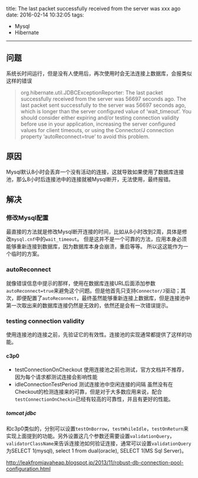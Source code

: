 title: The last packet successfully received from the server was xxx ago
date: 2016-02-14 10:32:05
tags:
- Mysql
- Hibernate
---


## 问题

系统长时间运行，但是没有人使用后，再次使用时会无法连接上数据库，会报类似这样的错误

> org.hibernate.util.JDBCExceptionReporter: The last packet successfully received from the server was 56697 seconds ago. The last packet sent successfully to the server was 56697 seconds ago, which  is longer than the server configured value of ‘wait_timeout’. You should consider either expiring and/or testing connection validity before use in your application, increasing the server configured values for client timeouts, or using the Connector/J connection property ‘autoReconnect=true’ to avoid this problem.

<!--more-->

## 原因

Mysql默认8小时会丢弃一个没有活动的连接，这就导致如果使用了数据库连接池，那么8小时后连接池中的连接就被Mysql断开，无法使用，最终报错。

## 解决

### 修改Mysql配置

最直接的方法就是修改Mysql断开连接的时间，比如从8小时改到2周，具体是修改`mysql.cnf`中的`wait_timeout`。 但是这并不是一个可靠的方法，应用本身必须能够重新连接到数据库，因为数据库本身会崩溃，重启等等。 所以这这能作为一个临时的方案。

### autoReconnect

就像错误信息中提示的那样，使用在数据库连接URL后面添加参数`autoReconnect=true`来避免这个问题。但是他首先只支持`Connector/J`驱动；其次，即便配置了`autoReconnect`，最终虽然能够重新连接上数据库，但是连接池中第一次取出来的数据库连接仍然是无效的，依然还是会有一次错误提示。

### testing connection validity

使用连接池的连接之前，先验证它的有效性。连接池的实现通常都提供了这样的功能。

#### c3p0

- testConnectionOnCheckout 使用连接池之前也测试，官方文档并不推荐，因为每个请求都测试连接会影响性能
- idleConnectionTestPeriod 测试连接池中空闲连接的间隔  虽然没有在Checkout的检测连接来的可靠，但是对于大多数应用来说，配合`testConnectionOnCheckin`已经有较高的可靠性，并且有更好的性能。

##### tomcat jdbc

和c3p0类似的，分别可以设置`testOnBorrow`，`testWhileIdle`，`testOnReturn`来实现上面提到的功能。另外设置这几个参数还需要设置`validationQuery`，`validatorClassName`来告诉连接池如何验证连接，通常可以设置`validationQuery`为SELECT 1(mysql), select 1 from dual(oracle), SELECT 1(MS Sql Server)。


[resolved-mysql-closes-connection-and-doesnt-re-open-it]:http://legacy.community.bonitasoft.com/groups/usage-operation-5x/resolved-mysql-closes-connection-and-doesnt-re-open-it
[robust-db-connection-pool-configuration]: https://www.databasesandlife.com/automatic-reconnect-from-hibernate-to-mysql/
http://leakfromjavaheap.blogspot.jp/2013/11/robust-db-connection-pool-configuration.html
